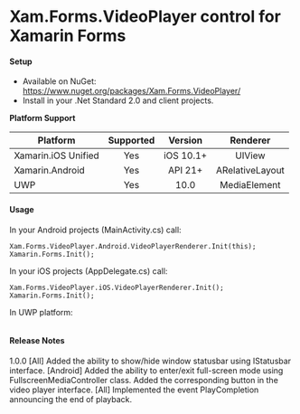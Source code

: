 # Xam.Forms.VideoPlayer control for Xamarin Forms

#### Setup
* Available on NuGet: https://www.nuget.org/packages/Xam.Forms.VideoPlayer/ 
* Install in your .Net Standard 2.0 and client projects.

**Platform Support**

|Platform|Supported|Version|Renderer|
| ------------------- | :-----------: | :-----------: | :------------------: |
|Xamarin.iOS Unified|Yes|iOS 10.1+|UIView|
|Xamarin.Android|Yes|API 21+|ARelativeLayout|
|UWP|Yes|10.0|MediaElement|

#### Usage

In your Android projects (MainActivity.cs) call:

```
Xam.Forms.VideoPlayer.Android.VideoPlayerRenderer.Init(this);
Xamarin.Forms.Init();
```

In your iOS projects (AppDelegate.cs) call:

```
Xam.Forms.VideoPlayer.iOS.VideoPlayerRenderer.Init();
Xamarin.Forms.Init();
```

In UWP platform:

```
```

#### Release Notes

1.0.0
[All] Added the ability to show/hide window statusbar  using IStatusbar interface.
[Android] Added the ability to enter/exit full-screen mode using FullscreenMediaController class. Added the corresponding button in the video player interface.
[All] Implemented the event PlayCompletion announcing the end of playback.
